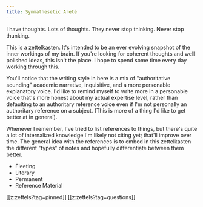 ```yaml
---
title: Symmathesetic Aretê
---
```


I have thoughts. Lots of thoughts. They never stop thinking. Never stop thunking.

This is a zettelkasten.
It's intended to be an ever evolving snapshot of the inner workings of my brain.
If you're looking for coherent thoughts and well polished ideas, this isn't the place.
I hope to spend some time every day working through this.

You'll notice that the writing style in here is a mix of "authoritative sounding" academic narrative, inquisitive, and a more personable explanatory voice.
I'd like to remind myself to write more in a personable voice that's more honest about my actual expertise level, rather than defaulting to an authoritary reference voice even if I'm not personally an authoritary reference on a subject.
(This is more of a thing I'd like to get better at in general).

Whenever I remember, I've tried to list references to things, but there's quite a lot of internalized knowledge I'm likely not citing yet; that'll improve over time.
The general idea with the references is to embed in this zettelkasten the different "types" of notes and hopefully differentiate between them better.

- Fleeting
- Literary
- Permanent
- Reference Material

[[z:zettels?tag=pinned]]
[[z:zettels?tag=questions]]

